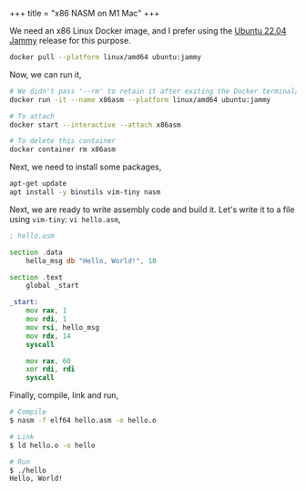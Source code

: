 +++
title = "x86 NASM on M1 Mac"
+++

We need an x86 Linux Docker image, and I prefer using the [Ubuntu 22.04 Jammy](https://releases.ubuntu.com/jammy/) release for this purpose.

```sh
docker pull --platform linux/amd64 ubuntu:jammy
```

Now, we can run it,

```sh
# We didn't pass '--rm' to retain it after exiting the Docker terminal/shell. Instead, we assigned it a name ('--name x86asm') for easy attachment later.
docker run -it --name x86asm --platform linux/amd64 ubuntu:jammy

# To attach
docker start --interactive --attach x86asm

# To delete this container
docker container rm x86asm
```

Next, we need to install some packages,

```sh
apt-get update
apt install -y binutils vim-tiny nasm
```

Next, we are ready to write assembly code and build it. Let's write it to a file using `vim-tiny`: `vi hello.asm`,

```asm
; hello.asm

section .data
    hello_msg db "Hello, World!", 10

section .text
    global _start

_start:
    mov rax, 1
    mov rdi, 1
    mov rsi, hello_msg
    mov rdx, 14
    syscall

    mov rax, 60
    xor rdi, rdi
    syscall
```

Finally, compile, link and run,

```sh
# Compile
$ nasm -f elf64 hello.asm -o hello.o

# Link
$ ld hello.o -o hello

# Run
$ ./hello
Hello, World!
```

